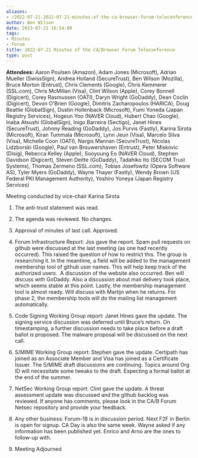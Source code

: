 ```yaml
---
aliases:
- /2022-07-21-2022-07-21-minutes-of-the-ca-browser-forum-teleconference/
author: Ben Wilson
date: 2022-07-21 16:54:00
tags:
- Minutes
- Forum
title: 2022-07-21 Minutes of the CA/Browser Forum Teleconference
type: post
---
```


**Attendees:** Aaron Poulsen (Amazon), Adam Jones (Microsoft), Adrian Mueller (SwissSign), Andrea Holland (SecureTrust), Ben Wilson (Mozilla), Bruce Morton (Entrust), Chris Clements (Google), Chris Kemmerer (SSL.com), Chris McMillan (Visa), Clint Wilson (Apple), Corey Bonnell (Digicert), Corey Rasmussen (OATI), Daryn Wright (GoDaddy), Dean Coclin (Digicert), Devon O’Brien (Google), Dimitris Zacharopoulos (HARICA), Doug Beattie (GlobalSign), Dustin Hollenback (Microsoft), Fumi Yoneda (Japan Registry Services), Hogeun Yoo (NAVER Cloud), Hubert Chao (Google), Inaba Atsushi (GlobalSign), Inigo Barreira (Sectigo), Janet Hines (SecureTrust), Johnny Reading (GoDaddy), Jos Purvis (Fastly), Karina Sirota (Microsoft), Kiran Tummala (Microsoft), Lynn Jeun (Visa), Marcelo Silva (Visa), Michelle Coon (OATI), Nargis Mannan (SecureTrust), Nicolas Lidzborski (Google), Paul van Brouwershaven (Entrust), Peter Miskovic (Disig), Rebecca Kelley (Apple), Sooyoung Eo (NAVER Cloud), Stephen Davidson (Digicert), Steven Deitte (GoDaddy), Tadahiko Ito (SECOM Trust Systems), Thomas Zermeno (SSL.com), Tobias Josefowitz (Opera Software AS), Tyler Myers (GoDaddy), Wayne Thayer (Fastly), Wendy Brown (US Federal PKI Management Authority), Yoshiro Yoneya (Japan Registry Services)

Meeting conducted by vice-chair Karina Sirota

1. The anti-trust statement was read.

1. The agenda was reviewed. No changes.

1. Approval of minutes of last call. Approved.

1. Forum Infrastructure Report: Jos gave the report. Spam pull requests on github were discussed at the last meeting (as one had recently occurred). This raised the question of how to restrict this. The group is researching it. In the meantime, a field will be added to the management membership tool of github user names. This will help keep track of the authorized users.  A discussion of the website also occurred. Ben will discuss with GoDaddy. Also a discussion about mail delivery took place, which seems stable at this point. Lastly, the membership management tool is almost ready. Will discuss with Martijn when he returns. For phase 2, the membership tools will do the mailing list management automatically.

1. Code Signing Working Group report: Janet Hines gave the update. The signing service discussion was deferred until Bruce’s return. On timestamping, a further discussion needs to take place before a draft ballot is proposed. The malware proposal will be discussed on the next call.

1. S/MIME Working Group report: Stephen gave the update. Certipath has joined as an Associate Member and Visa has joined as a Certificate Issuer. The S/MIME draft discussions are continuing. Topics around Org ID will necessitate some tweaks to the draft. Expecting a formal ballot at the end of the summer.

1. NetSec Working Group report: Clint gave the update. A threat assessment update was discussed and the github backlog was reviewed. If anyone has comments, please look in the CA/B Forum Netsec repository and provide your feedback.

1. Any other business: Forum-18 is in discussion period. Next F2F in Berlin is open for signup. CA Day is also the same week. Wayne asked if any information has been published yet. Enrico and Arno are the ones to follow-up with.

1. Meeting Adjourned
